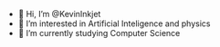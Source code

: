 - 👋 Hi, I’m @KevinInkjet
- 👀 I’m interested in Artificial Inteligence and physics
- 🌱 I’m currently studying Computer Science 

<!---
KevinInkjet/KevinInkjet is a ✨ special ✨ repository because its `README.md` (this file) appears on your GitHub profile.
You can click the Preview link to take a look at your changes.
--->

